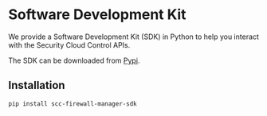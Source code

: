 # Software Development Kit

We provide a Software Development Kit (SDK) in Python to help you interact with the Security Cloud
Control APIs.

The SDK can be downloaded from [Pypi](https://pypi.org/project/scc-firewall-manager-sdk/).

## Installation

```shell
pip install scc-firewall-manager-sdk
```